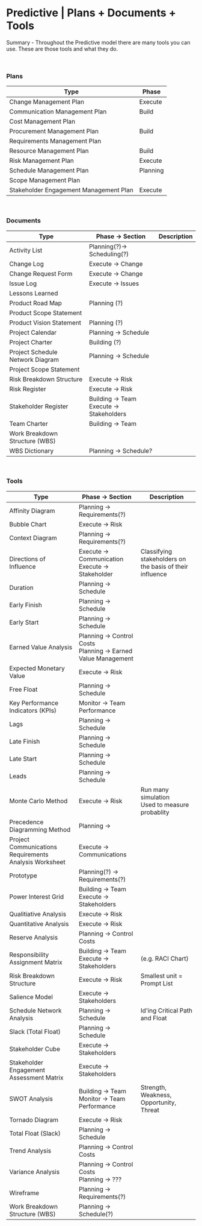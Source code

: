 # Predictive | Plans + Documents + Tools

Summary - Throughout the Predictive model there are many tools you can use. These are those tools and what they do.

<br>

### Plans

| Type                                   | Phase    |
| -------------------------------------- | -------- |
| Change Management Plan                 | Execute  |
| Communication Management Plan          | Build    |
| Cost Management Plan                   |          |
| Procurement Management Plan            | Build    |
| Requirements Management Plan           |          |
| Resource Management Plan               | Build    |
| Risk Management Plan                   | Execute  |
| Schedule Management Plan               | Planning |
| Scope Management Plan                  |          |
| Stakeholder Engagement Management Plan | Execute  |

<br>

### Documents

| Type                             | Phase -> Section                            | Description |
| -------------------------------- | ------------------------------------------- | ----------- |
| Activity List                    | Planning(?)-> Scheduling(?)                 |             |
| Change Log                       | Execute -> Change                           |             |
| Change Request Form              | Execute -> Change                           |             |
| Issue Log                        | Execute -> Issues                           |             |
| Lessons Learned                  |                                             |             |
| Product Road Map                 | Planning (?)                                |             |
| Product Scope Statement          |                                             |             |
| Product Vision Statement         | Planning (?)                                |             |
| Project Calendar                 | Planning -> Schedule                        |             |
| Project Charter                  | Building (?)                                |             |
| Project Schedule Network Diagram | Planning -> Schedule                        |             |
| Project Scope Statement          |                                             |             |
| Risk Breakdown Structure         | Execute -> Risk                             |             |
| Risk Register                    | Execute -> Risk                             |             |
| Stakeholder Register             | Building -> Team<br>Execute -> Stakeholders |             |
| Team Charter                     | Building -> Team                            |             |
| Work Breakdown Structure (WBS)   |                                             |             |
| WBS Dictionary                   | Planning -> Schedule?                       |             |

<br/>

### Tools

| Type                                                   | Phase -> Section                                                 | Description                                              |
| ------------------------------------------------------ | ---------------------------------------------------------------- | -------------------------------------------------------- |
| Affinity Diagram                                       | Planning -> Requirements(?)                                      |                                                          |
| Bubble Chart                                           | Execute -> Risk                                                  |                                                          |
| Context Diagram                                        | Planning -> Requirements(?)                                      |                                                          |
| Directions of Influence                                | Execute -> Communication<br> Execute -> Stakeholder              | Classifying stakeholders on the basis of their influence |
| Duration                                               | Planning -> Schedule                                             |                                                          |
| Early Finish                                           | Planning -> Schedule                                             |                                                          |
| Early Start                                            | Planning -> Schedule                                             |                                                          |
| Earned Value Analysis                                  | Planning -> Control Costs<br>Planning -> Earned Value Management |                                                          |
| Expected Monetary Value                                | Execute -> Risk                                                  |                                                          |
| Free Float                                             | Planning -> Schedule                                             |                                                          |
| Key Performance Indicators (KPIs)                      | Monitor -> Team Performance                                      |                                                          |
| Lags                                                   | Planning -> Schedule                                             |                                                          |
| Late Finish                                            | Planning -> Schedule                                             |                                                          |
| Late Start                                             | Planning -> Schedule                                             |                                                          |
| Leads                                                  | Planning -> Schedule                                             |                                                          |
| Monte Carlo Method                                     | Execute -> Risk                                                  | Run many simulation<br> Used to measure probablity       |
| Precedence Diagramming Method                          | Planning ->                                                      |                                                          |
| Project Communications Requirements Analysis Worksheet | Execute -> Communications                                        |                                                          |
| Prototype                                              | Planning(?) -> Requirements(?)                                   |                                                          |
| Power Interest Grid                                    | Building -> Team<br>Execute -> Stakeholders                      |                                                          |
| Qualitiative Analysis                                  | Execute -> Risk                                                  |                                                          |
| Quantitative Analysis                                  | Execute -> Risk                                                  |                                                          |
| Reserve Analysis                                       | Planning -> Control Costs                                        |                                                          |
| Responsibility Assignment Matrix                       | Building -> Team<br> Execute -> Stakeholders                     | (e.g. RACI Chart)                                        |
| Risk Breakdown Structure                               | Execute -> Risk                                                  | Smallest unit = Prompt List                              |
| Salience Model                                         | Execute -> Stakeholders                                          |                                                          |
| Schedule Network Analysis                              | Planning -> Schedule                                             | Id'ing Critical Path and Float                           |
| Slack (Total Float)                                    | Planning -> Schedule                                             |                                                          |
| Stakeholder Cube                                       | Execute -> Stakeholders                                          |                                                          |
| Stakeholder Engagement Assessment Matrix               | Execute -> Stakeholders                                          |                                                          |
| SWOT Analysis                                          | Building -> Team<br> Monitor -> Team Performance                 | Strength, Weakness, Opportunity, Threat                  |
| Tornado Diagram                                        | Execute -> Risk                                                  |                                                          |
| Total Float (Slack)                                    | Planning -> Schedule                                             |                                                          |
| Trend Analysis                                         | Planning -> Control Costs                                        |                                                          |
| Variance Analysis                                      | Planning -> Control Costs<br>Planning -> ???                     |                                                          |
| Wireframe                                              | Planning -> Requirements(?)                                      |                                                          |
| Work Breakdown Structure (WBS)                         | Planning -> Schedule(?)                                          |                                                          |
